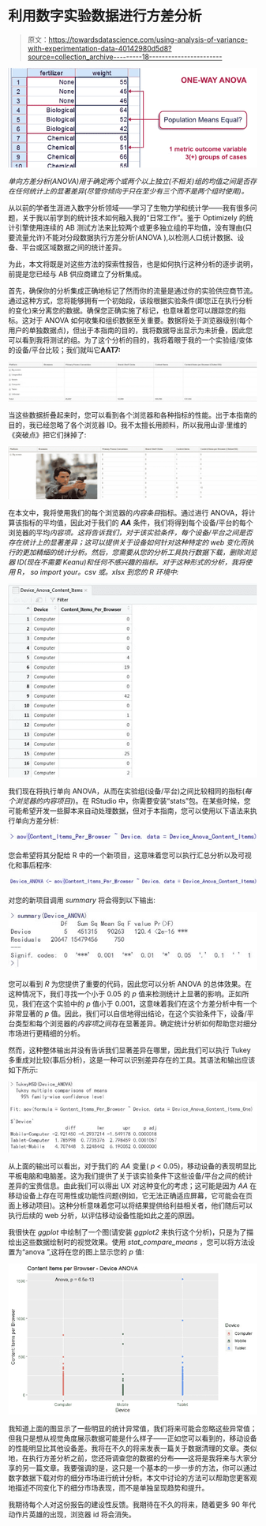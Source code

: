# 利用数字实验数据进行方差分析

> 原文：<https://towardsdatascience.com/using-analysis-of-variance-with-experimentation-data-40142980d5d8?source=collection_archive---------18----------------------->

![](img/2c872957fb6877331b85341978aa9412.png)

*单向方差分析(ANOVA)用于确定两个或两个以上独立(不相关)组的均值之间是否存在任何统计上的显著差异(尽管你倾向于只在至少有三个而不是两个组时使用)。*

从以前的学者生涯进入数字分析领域——学习了生物力学和统计学——我有很多问题，关于我以前学到的统计技术如何融入我的“日常工作”。鉴于 Optimizely 的统计引擎使用连续的 AB 测试方法来比较两个或更多独立组的平均值，没有理由(只要流量允许)不能对分段数据执行方差分析(ANOVA ),以检测人口统计数据、设备、平台或区域数据之间的统计差异。

为此，本文将既是对这些方法的探索性报告，也是如何执行这种分析的逐步说明，前提是您已经与 AB 供应商建立了分析集成。

首先，确保你的分析集成正确地标记了然而你的流量是通过你的实验供应商节流。通过这种方式，您将能够拥有一个初始段，该段根据实验条件(即您正在执行分析的变化)来分离您的数据。确保您正确实施了标记，也意味着您可以跟踪您的指标。这对于 ANOVA 如何收集和组织数据至关重要。数据将处于浏览器级别(每个用户的单独数据点)，但出于本指南的目的，我将数据导出显示为未折叠，因此您可以看到我将测试的组。为了这个分析的目的，我将着眼于我的一个实验组/变体的设备/平台比较；我们就叫它**AAT7:**

![](img/e14c3321e73e64939269107cd4161ef7.png)

当这些数据折叠起来时，您可以看到各个浏览器和各种指标的性能。出于本指南的目的，我已经忽略了各个浏览器 ID。我不太擅长用颜料，所以我用山谬·里维的《突破点》把它们抹掉了:

![](img/f777ce02dfae2ed0f0d9a46f4342a7dc.png)

在本文中，我将使用我们的每个浏览器的*内容条目*指标。通过进行 ANOVA，将计算该指标的平均值，因此对于我们的 ***AA*** 条件，我们将得到每个设备/平台的每个浏览器的平均*内容项。这将告诉我们，对于该实验条件，每个设备/平台之间是否存在统计上的显著差异；这可以提供关于设备如何针对这种特定的 web 变化而执行的更加精细的统计分析。然后，您需要从您的分析工具执行数据下载，删除浏览器 ID(现在不需要 Keanu)和任何不感兴趣的指标。对于这种形式的分析，我将使用 *R，* so import your。csv 或。xlsx 到您的 *R* 环境中:*

![](img/6af604db005fda6fa876f7260de4f702.png)

我们现在将执行单向 ANOVA，从而在实验组(设备/平台)之间比较相同的指标(*每个浏览器的内容项目)*)。在 RStudio 中，你需要安装“stats”包。在某些时候，您可能希望开发一些脚本来自动处理数据，但对于本指南，您可以使用以下语法来执行单向方差分析:

![](img/2d99e7d0a863ed00f7219baafc0783d8.png)

您会希望将其分配给 R 中的一个新项目，这意味着您可以执行汇总分析以及可视化和事后程序:

![](img/5777ddde717b091998237ab6928652d6.png)

对您的新项目调用 *summary* 将会得到以下输出:

![](img/1617d6e7e2ce26eb5dfbdbcf5c55a448.png)

您可以看到 *R* 为您提供了重要的代码，因此您可以分析 ANOVA 的总体效果。在这种情况下，我们寻找一个小于 0.05 的 *p* 值来检测统计上显著的影响。正如所见，我们在这个实验中的 *p* 值小于 0.001，这意味着我们在这个方差分析中有一个非常显著的 *p* 值。因此，我们可以自信地得出结论，在这个实验条件下，设备/平台类型和每个浏览器的*内容项*之间存在显著差异。确定统计分析如何帮助您对细分市场进行更精细的分析。

然而，这种整体输出并没有告诉我们显著差异在哪里，因此我们可以执行 Tukey 多重成对比较(事后分析)，这是一种可以识别差异存在的工具。其语法和输出应该如下所示:

![](img/be643ec8b71fea7dcf681631017d577f.png)

从上面的输出可以看出，对于我们的 *AA* 变量( *p* < 0.05)，移动设备的表现明显比平板电脑和电脑差。这为我们提供了关于该实验条件下这些设备/平台之间的统计差异的宝贵信息。由此我们可以得出 UX 对这种变化的考虑；这可能是因为 *AA* 在移动设备上存在可用性或功能性问题(例如，它无法正确适应屏幕，它可能会在页面上移动项目)。这种分析意味着您可以将结果提供给利益相关者，他们随后可以执行后续的 web 分析，以评估移动设备性能如此之差的原因。

我很快在 *ggplot* 中绘制了一个图(请安装 *ggplot2* 来执行这个分析)，只是为了描绘出这些数据绘制时的视觉效果。使用 *stat_compare_means* ，您可以将方法设置为“anova ”,这将在您的图上显示您的 *p* 值:

![](img/82a2a5bfdbf3c00735cf614114639ea0.png)

我知道上面的图显示了一些明显的统计异常值，我们将来可能会忽略这些异常值；但我只是想从视觉角度展示数据可能是什么样子——正如您可以看到的，移动设备的性能明显比其他设备差。我将在不久的将来发表一篇关于数据清理的文章。类似地，在执行方差分析之前，您还将调查您的数据的分布——这将是我将来与大家分享的另一篇文章。我要强调的是，这只是一个基本的一步一步的方法，你可以通过数字数据下载对你的细分市场进行统计分析。本文中讨论的方法可以帮助您更客观地描述不同变化下的细分市场表现，而不是单独呈现趋势和提升。

我期待每个人对这份报告的建设性反馈。我期待在不久的将来，随着更多 90 年代动作片英雄的出现，浏览器 id 将会消失。